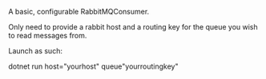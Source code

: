 A basic, configurable RabbitMQConsumer.

Only need to provide a rabbit host and a routing key for the queue you wish to read messages from. 

Launch as such:

dotnet run host="yourhost" queue"yourroutingkey"

